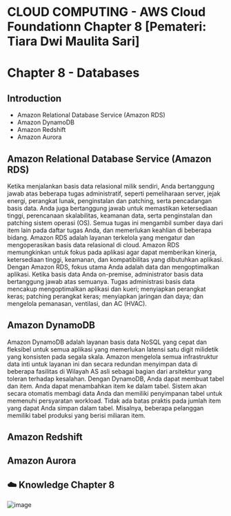 # CLOUD COMPUTING - AWS Cloud Foundationn Chapter 8 [Pemateri: Tiara Dwi Maulita Sari]
# Chapter 8 - Databases
## Introduction
- Amazon Relational Database Service (Amazon RDS)
- Amazon DynamoDB
- Amazon Redshift
- Amazon Aurora
## Amazon Relational Database Service (Amazon RDS)
  Ketika menjalankan basis data relasional milik sendiri, Anda bertanggung jawab atas beberapa tugas administratif, seperti pemeliharaan server, jejak energi, perangkat lunak, penginstalan dan patching, serta pencadangan basis data. Anda juga bertanggung jawab untuk memastikan ketersediaan tinggi, perencanaan skalabilitas, keamanan data, serta penginstalan dan patching sistem operasi (OS). Semua tugas ini mengambil sumber daya dari item lain pada daftar tugas Anda, dan memerlukan keahlian di beberapa bidang.
  Amazon RDS adalah layanan terkelola yang mengatur dan mengoperasikan basis data relasional di cloud. Amazon RDS memungkinkan untuk fokus pada aplikasi agar dapat memberikan kinerja, ketersediaan tinggi, keamanan, dan kompatibilitas yang dibutuhkan aplikasi. Dengan Amazon RDS, fokus utama Anda adalah data dan mengoptimalkan aplikasi. 
  Ketika basis data Anda on-premise, administrator basis data bertanggung jawab atas semuanya. Tugas administrasi basis data mencakup mengoptimalkan aplikasi dan kueri; menyiapkan perangkat keras; patching perangkat keras; menyiapkan jaringan dan daya; dan mengelola pemanasan, ventilasi, dan AC (HVAC).
  
## Amazon DynamoDB
  Amazon DynamoDB adalah layanan basis data NoSQL yang cepat dan fleksibel untuk semua aplikasi yang memerlukan latensi satu digit milidetik yang konsisten pada segala skala. 
  Amazon mengelola semua infrastruktur data inti untuk layanan ini dan secara redundan menyimpan data di beberapa fasilitas di Wilayah AS asli sebagai bagian dari arsitektur yang toleran terhadap kesalahan. Dengan DynamoDB, Anda dapat membuat tabel dan item. Anda dapat menambahkan item ke dalam tabel. Sistem akan secara otomatis membagi data Anda dan memiliki penyimpanan tabel untuk memenuhi persyaratan workload. Tidak ada batas praktis pada jumlah item yang dapat Anda simpan dalam tabel. Misalnya, beberapa pelanggan memiliki tabel produksi yang berisi miliaran item. 
## Amazon Redshift

## Amazon Aurora





## ☁️ Knowledge Chapter 8
![image](https://github.com/fiakholida/100DaysOfCloud/assets/140806089/fae79cf5-d53c-401b-81fd-fc15d6d3aa7f)


